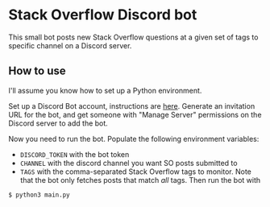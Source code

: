 # Stack Overflow Discord bot

This small bot posts new Stack Overflow questions at a given set of tags to specific channel on a Discord server.

## How to use

I'll assume you know how to set up a Python environment.

Set up a Discord Bot account, instructions are [here](https://discordpy.readthedocs.io/en/stable/discord.html). Generate an invitation URL for the bot, and get someone with "Manage Server" permissions on the Discord server to add the bot.

Now you need to run the bot. Populate the following environment variables:
* `DISCORD_TOKEN` with the bot token
* `CHANNEL` with the discord channel you want SO posts submitted to
* `TAGS` with the comma-separated Stack Overflow tags to monitor. Note that the bot only fetches posts that match _all_ tags. 
Then run the bot with
```bash
$ python3 main.py
```
